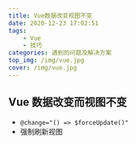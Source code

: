 ```yaml
---
title: Vue数据改变视图不变
date: 2020-12-23 17:02:51
tags: 
	- Vue
	- 技巧
categories: 遇到的问题及解决方案
top_img: /img/vue.jpg
cover: /img/vue.jpg
---
```


## Vue 数据改变而视图不变

- `@change="() => $forceUpdate()"`
- 强制刷新视图